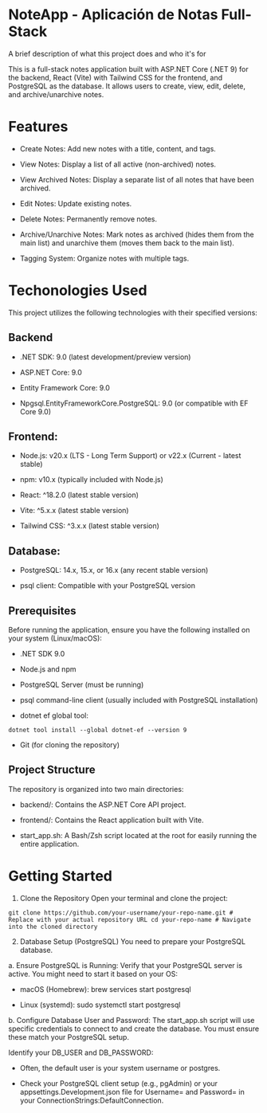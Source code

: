 # NoteApp - Aplicación de Notas Full-Stack

A brief description of what this project does and who it's for

This is a full-stack notes application built with ASP.NET Core (.NET 9) for the backend, React (Vite) with Tailwind CSS for the frontend, and PostgreSQL as the database. It allows users to create, view, edit, delete, and archive/unarchive notes.


# Features

- Create Notes: Add new notes with a title, content, and tags.

- View Notes: Display a list of all active (non-archived) notes.

- View Archived Notes: Display a separate list of all notes that have been archived.

- Edit Notes: Update existing notes.

- Delete Notes: Permanently remove notes.

- Archive/Unarchive Notes: Mark notes as archived (hides them from the main list) and unarchive them (moves them back to the main list).

- Tagging System: Organize notes with multiple tags.


# Techonologies Used
This project utilizes the following technologies with their specified versions:

## Backend

- .NET SDK: 9.0 (latest development/preview version)

- ASP.NET Core: 9.0

- Entity Framework Core: 9.0

- Npgsql.EntityFrameworkCore.PostgreSQL: 9.0 (or compatible with EF Core 9.0)

## Frontend:

- Node.js: v20.x (LTS - Long Term Support) or v22.x (Current - latest stable)

- npm: v10.x (typically included with Node.js)

- React: ^18.2.0 (latest stable version)

- Vite: ^5.x.x (latest stable version)

- Tailwind CSS: ^3.x.x (latest stable version)

## Database:

- PostgreSQL: 14.x, 15.x, or 16.x (any recent stable version)

- psql client: Compatible with your PostgreSQL version
## Prerequisites

Before running the application, ensure you have the following installed on your system (Linux/macOS):

- .NET SDK 9.0

- Node.js and npm

- PostgreSQL Server (must be running)

- psql command-line client (usually included with PostgreSQL installation)

- dotnet ef global tool:

`dotnet tool install --global dotnet-ef --version 9`

- Git (for cloning the repository)
## Project Structure
The repository is organized into two main directories:

- backend/: Contains the ASP.NET Core API project.

- frontend/: Contains the React application built with Vite.

- start_app.sh: A Bash/Zsh script located at the root for easily running the entire application.


# Getting Started

1. Clone the Repository
Open your terminal and clone the project:

`git clone https://github.com/your-username/your-repo-name.git # Replace with your actual repository URL
cd your-repo-name # Navigate into the cloned directory`

2. Database Setup (PostgreSQL) 
You need to prepare your PostgreSQL database.

a. Ensure PostgreSQL is Running:
Verify that your PostgreSQL server is active. You might need to start it based on your OS:

- macOS (Homebrew): brew services start postgresql

- Linux (systemd): sudo systemctl start postgresql

b. Configure Database User and Password:
The start_app.sh script will use specific credentials to connect to and create the database. You must ensure these match your PostgreSQL setup.

Identify your DB_USER and DB_PASSWORD:

- Often, the default user is your system username or postgres.

- Check your PostgreSQL client setup (e.g., pgAdmin) or your appsettings.Development.json file for Username= and Password= in your ConnectionStrings:DefaultConnection.
